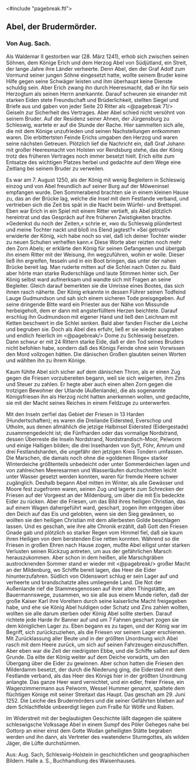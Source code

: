 <#include "pagebreak.ftl">
<h2>Abel, der Brudermörder.</h2>

<h3>Von Aug. Sach.</h3>

Als Waldemar II gestorben war (28. März 1241), erhob sich
zwischen seinen Söhnen, dem Könige Erich und dem Herzog
Abel von Südjütland, ein Streit, der lange Jahre ihre Länder verheerte.
Denn Abel, den der Graf Adolf zum Vormund seiner jungen
Söhne eingesetzt hatte, wollte seinem Bruder keine Hilfe gegen seine
Schwäger leisten und ihm überhaupt keine Dienste schuldig sein.
Aber Erich zwang ihn durch Heeresmacht, daß er ihn für sein Herzogtum
als seinen Herrn anerkannte. Darauf schwuren sie einander
mit starken Eiden stete Freundschaft und Brüderlichkeit, stellten
Siegel und Briefe aus und gaben von jeder Seite 20 Ritter als 
\<@pagebreak 71/>
Geiseln zur Sicherheit des Vertrages. Aber Abel schied nicht versöhnt
von seinem Bruder. Auf der Residenz seiner Ahnen, der Jürgensburg
zu Schleswig, wartete er auf die Stunde der Rache. Hier
sammelten sich alle, die mit dem Könige unzufrieden und seinen
Nachstellungen entkommen waren. Die erbittertsten Feinde Erichs
umgaben den Herzog und waren seine nächsten Getreuen. Plötzlich
lief die Nachricht ein, daß Graf Johann mit großer Heeresmacht
von Holsten vor Rendsburg stehe, das der König trotz des früheren
Vertrages noch immer besetzt hielt. Erich eilte zum Entsatze des
wichtigen Platzes herbei und gedachte auf dem Wege eine Zeitlang
bei seinem Bruder zu verweilen.

Es war am 7. August 1250, als der König mit wenig Begleitern
in Schleswig einzog und von Abel freundlich auf seiner
Burg auf der Möweninsel empfangen wurde. Den Sommerabend
brachten sie in einem kleinen Hause zu, das an der Brücke lag,
welche die Insel mit dem Festlande verband, und vertrieben sich
die Zeit bis spät in die Nacht beim Würfel- und Brettspiel. Eben
war Erich in ein Spiel mit einem Ritter vertieft, als Abel plötzlich
hereintrat und das Gespräch auf ihre früheren Zwistigkeiten brachte.
»Gedenkst du noch der Zeiten,« schrie er, »wo du Schleswig plündertest
und meine Tochter nackt und bloß ins Elend jagtest?« »Sei
getrost!« erwiderte der König, »ich habe noch so viel, daß ich deiner
Tochter wieder zu neuen Schuhen verhelfen kann.« Diese Worte
aber reizten noch mehr den Zorn Abels; er erklärte den König für
seinen Gefangenen und übergab ihn einem Ritter mit der Weisung,
ihn wegzuführen, wohin er wolle. Dieser ließ ihn ergreifen, fesseln
und in ein Boot bringen, das unter der nahen Brücke bereit lag.
Man ruderte mitten auf die Schlei nach Osten zu. Bald aber hörte
man starke Ruderschläge und laute Stimmen hinter sich. Der König
selbst ward aufmerksam und wandte sich mit Fragen an seine Begleiter.
Gleich darauf bemerkten sie die Umrisse eines Bootes, das
sich ihnen rasch näherte. Der König erkannte in dessen Führer seinen
Todfeind Lauge Gudmundson und sah sich einem sicheren Tode preisgegeben.
Auf seine dringende Bitte ward ein Priester aus der Nähe
von Missunde herbeigeholt, dem er dann mit angsterfülltem Herzen
beichtete. Darauf erschlug ihn Gudmundson mit eigener Hand und
ließ den Leichnam mit Ketten beschwert in die Schlei senken. Bald
aber fanden Fischer die Leiche und begruben sie. Doch als Abel
dies erfuhr, ließ er sie wieder ausgraben und endlich feierlich im 
\<@pagebreak/>
Dome zu Schleswig beisetzen. Dann schwur er mit 24 Rittern starke
Eide, daß er den Tod seines Bruders nicht befohlen habe, sondern
daß des Königs Feinde ohne sein Vorwissen den Mord vollzogen
hätten. Die dänischen Großen glaubten seinen Worten und wählten
ihn zu ihrem Könige.

Kaum fühlte Abel sich sicher auf dem dänischen Thron, als er
einen Zug gegen die Friesen vorzubereiten begann, weil sie sich weigerten,
ihm Zins und Steuer zu zahlen. Er hegte aber auch einen
alten Zorn gegen die trotzigen Bewohner der Utlande (Außenlande),
die als sogenannte Königsfriesen ihn als Herzog nicht hatten
anerkennen wollen, und gedachte, sie mit der Macht seines Reiches
in einem Feldzuge zu unterwerfen.

Mit den Inseln zerfiel das Gebiet der Friesen in 13 Harden
(Hundertschaften); es waren die Dreilande Eidersted, Everschop
und Utholm, aus denen allmählich die jetzige Halbinsel Eidersted
(Eidergestade) zusammengedeicht ist; die Fünfharden oder das
vormalige Nordstrand, dessen Überreste die Inseln Nordstrand, Nordstrandisch-Moor, 
Pelworm und einige Halligen bilden; die drei
Inselharden von Sylt, Föhr, Amrum und drei Festlandsharden, die
ungefähr den jetzigen Kreis Tondern umfassen. Die Marschen, die
damals noch ohne die »goldenen Ringe« starker Winterdeiche größtenteils
unbedeicht oder unter Sommerdeichen lagen und von zahlreichen
Meeresarmen und Wasserläufen durchschnitten leicht unter
Wasser gesetzt werden konnten, waren für fremde Heere schwer zugänglich.
Deshalb begann Abel mitten im Winter, als alle Gewässer
und Moore fest zugefroren waren, seinen Zug und lagerte zum
Schrecken der Friesen auf der Vorgeest an der Mildenburg, um über
die mit Eis bedeckte Eider zu rücken. Aber die Friesen, um das
Bild ihres heiligen Christian, das auf einem Wagen dahergeführt
ward, geschart, zogen ihm entgegen über den Deich auf das Eis
und gelobten, wenn sie den Sieg gewännen, so wollten sie den
heiligen Christian mit dem allerbesten Golde beschlagen lassen. Und
es geschah, wie ihre alte Chronik erzählt, daß Gott den Friesen
Gnade gab und plötzlich so starker Regen vom Himmel fiel, daß sie
kaum ihren Heiligen von dem berstenden Eise retten konnten. Während
so die Friesen in großen Ehren nach Hause zogen, mußte Abel
eiligst unter starken Verlusten seinen Rückzug antreten, um aus der
gefährlichen Marsch herauszukommen. Aber schon in dem heißen,
alle Marschgräben austrocknenden Sommer stand er wieder mit 
\<@pagebreak/>
großer Macht an der Mildenburg, wo Schiffe bereit lagen, das
Heer die Eider hinunterzufahren. Südlich von Oldenswort schlug
er sein Lager auf und verheerte und brandschatzte alles umliegende
Land. Die Not der Außenlande rief die Stammesgenossen auf ihrer
alten Thingstätte, am Bauermannswege, zusammen, wo sie alle aus
<span class="g">einem</span> Munde riefen, daß der große Kaiser Karl ihre Voreltern
durch seine kaiserliche Macht freigegeben habe, und ehe sie König
Abel huldigen oder Schatz und Zins zahlen wollten, wollten sie
alle darum sterben oder König Abel sollte sterben. Darauf richtete
jede Harde ihr Banner auf und um 7 Fahnen geschart zogen sie
dem königlichen Lager zu. Eben begann es zu tagen, und der König
war im Begriff, sich zurückzuziehen, als die Friesen vor seinem
Lager erschienen. Mit Zurücklassung aller Beute und in der größten
Unordnung wich Abel rasch mit dem Heere zurück, um sich auf seinen
Fahrzeugen einzuschiffen. Aber eben war die Zeit der niedrigsten
Ebbe, und die Schiffe saßen auf dem Grunde. Da eilte der König
weiter auf dem Deiche vorwärts, um den Übergang über die Eider
zu gewinnen. Aber schon hatten die Friesen den Milderdamm besetzt,
der durch die Niederung ging, die Eidersted mit dem Festlande
verband, als das Heer des Königs hier in der größten
Unordnung anlangte. Das ganze Heer ward vernichtet, und ein
edler, freier Friese, ein Wagenzimmermann aus Pelworm, Wessel
Hummer genannt, spaltete dem flüchtigen Könige mit seiner Streitaxt
das Haupt. Das geschah am 29. Juni 1252. Die Leiche des
Brudermörders und die seiner Gefährten blieben auf dem Schlachtfelde
unbeerdigt liegen zum Fraße für Wölfe und Raben.

Im Widerstreit mit der beglaubigten Geschichte läßt dagegen
die spätere schleswigsche Volkssage Abel in einem Sumpf des Pöler
Geheges nahe bei Gottorp an einer einst dem Gotte Wodan geheiligten
Stätte begraben werden und ihn dann, als Vertreter des
»watenden« Sturmgottes, als wilden Jäger, die Lüfte durchstürmen.

<div class="source">Aus: Aug. Sach, Schleswig-Holstein in geschichtlichen und geographischen Bildern. 
Halle a. S., Buchhandlung des Waisenhauses.</div>

